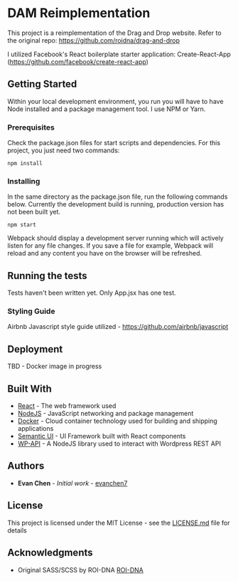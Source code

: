 # DAM Reimplementation

This project is a reimplementation of the Drag and Drop website. Refer to the original repo: https://github.com/roidna/drag-and-drop

I utilized Facebook's React boilerplate starter application: Create-React-App (https://github.com/facebook/create-react-app)

## Getting Started

Within your local development environment, you run you will have to have Node installed and a package management tool. I use NPM or Yarn.

### Prerequisites

Check the package.json files for start scripts and dependencies. For this project, you just need two commands:

```
npm install

```

### Installing

In the same directory as the package.json file, run the following commands below. Currently the development build is running, production version has not been built yet.

```
npm start
```

Webpack should display a development server running which will actively listen for any file changes. If you save a file for example, Webpack will reload and any content you have on the browser will be refreshed.

## Running the tests

Tests haven't been written yet. Only App.jsx has one test.

### Styling Guide

Airbnb Javascript style guide utilized - https://github.com/airbnb/javascript

## Deployment

TBD - Docker image in progress

## Built With

* [React](https://reactjs.org/) - The web framework used
* [NodeJS](https://nodejs.org/en/) - JavaScript networking and package management
* [Docker](https://www.docker.com/) - Cloud container technology used for building and shipping applications
* [Semantic UI](https://react.semantic-ui.com) - UI Framework built with React components
* [WP-API](https://github.com/WP-API/node-wpapi) - A NodeJS library used to interact with Wordpress REST API

## Authors

* **Evan Chen** - *Initial work* - [evanchen7](https://github.com/evanchen7)

## License

This project is licensed under the MIT License - see the [LICENSE.md](LICENSE.md) file for details

## Acknowledgments

* Original SASS/SCSS by ROI-DNA [ROI-DNA](https://www.roidna.com/)
